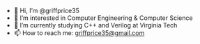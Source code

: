 - 👋 Hi, I’m @griffprice35
- 👀 I’m interested in Computer Engineering & Computer Science
- 🌱 I’m currently studying C++ and Verilog at Virginia Tech
- 📫 How to reach me: griffprice35@gmail.com

<!---
griffprice35/griffprice35 is a ✨ special ✨ repository because its `README.md` (this file) appears on your GitHub profile.
You can click the Preview link to take a look at your changes.
--->
